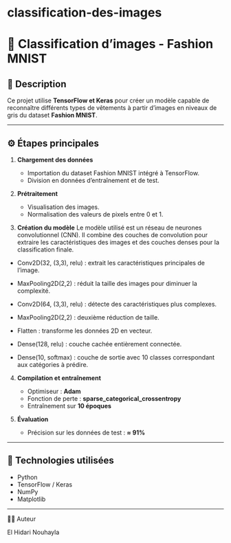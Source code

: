 # classification-des-images



# 👗 Classification d’images - Fashion MNIST

## 🧠 Description
Ce projet utilise **TensorFlow et Keras** pour créer un modèle capable de reconnaître différents types de vêtements à partir d’images en niveaux de gris du dataset **Fashion MNIST**.

---

## ⚙️ Étapes principales

1. **Chargement des données**
   - Importation du dataset Fashion MNIST intégré à TensorFlow.  
   - Division en données d’entraînement et de test.

2. **Prétraitement**
   - Visualisation des images.  
   - Normalisation des valeurs de pixels entre 0 et 1.

   
3. **Création du modèle**
   Le modèle utilisé est un réseau de neurones convolutionnel (CNN).
Il combine des couches de convolution pour extraire les caractéristiques des images et des couches denses pour la classification finale.

 - Conv2D(32, (3,3), relu) : extrait les caractéristiques principales de l’image.

 - MaxPooling2D(2,2) : réduit la taille des images pour diminuer la complexité.

 - Conv2D(64, (3,3), relu) : détecte des caractéristiques plus complexes.

 - MaxPooling2D(2,2) : deuxième réduction de taille.

 - Flatten : transforme les données 2D en vecteur.

 - Dense(128, relu) : couche cachée entièrement connectée.

 - Dense(10, softmax) : couche de sortie avec 10 classes correspondant aux catégories à prédire.

4. **Compilation et entraînement**
   - Optimiseur : **Adam**  
   - Fonction de perte : **sparse_categorical_crossentropy**  
   - Entraînement sur **10 époques**

5. **Évaluation**
   - Précision sur les données de test : **≈ 91%**

---

## 🧩 Technologies utilisées
- Python  
- TensorFlow / Keras  
- NumPy  
- Matplotlib

---

👩‍💻 Auteur

El Hidari Nouhayla
